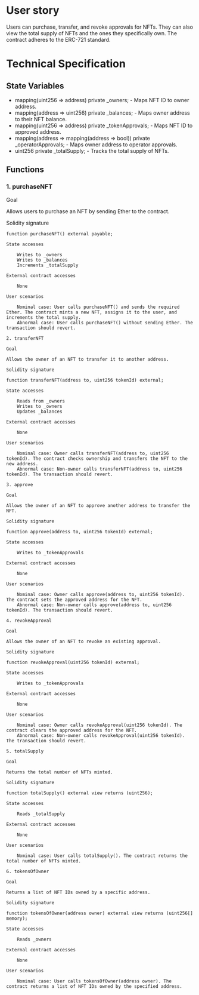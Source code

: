 # User story

Users can purchase, transfer, and revoke approvals for NFTs. They can also view the total supply of NFTs and the ones they specifically own. The contract adheres to the ERC-721 standard.

# Technical Specification

## State Variables

- mapping(uint256 => address) private _owners; - Maps NFT ID to owner address.
- mapping(address => uint256) private _balances; - Maps owner address to their NFT balance.
- mapping(uint256 => address) private _tokenApprovals; - Maps NFT ID to approved address.
- mapping(address => mapping(address => bool)) private _operatorApprovals; - Maps owner address to operator approvals.
- uint256 private _totalSupply; - Tracks the total supply of NFTs.

## Functions

### 1. purchaseNFT

Goal

Allows users to purchase an NFT by sending Ether to the contract.

Solidity signature

```solidity
function purchaseNFT() external payable;

State accesses

    Writes to _owners
    Writes to _balances
    Increments _totalSupply

External contract accesses

    None

User scenarios

    Nominal case: User calls purchaseNFT() and sends the required Ether. The contract mints a new NFT, assigns it to the user, and increments the total supply.
    Abnormal case: User calls purchaseNFT() without sending Ether. The transaction should revert.

2. transferNFT

Goal

Allows the owner of an NFT to transfer it to another address.

Solidity signature

function transferNFT(address to, uint256 tokenId) external;

State accesses

    Reads from _owners
    Writes to _owners
    Updates _balances

External contract accesses

    None

User scenarios

    Nominal case: Owner calls transferNFT(address to, uint256 tokenId). The contract checks ownership and transfers the NFT to the new address.
    Abnormal case: Non-owner calls transferNFT(address to, uint256 tokenId). The transaction should revert.

3. approve

Goal

Allows the owner of an NFT to approve another address to transfer the NFT.

Solidity signature

function approve(address to, uint256 tokenId) external;

State accesses

    Writes to _tokenApprovals

External contract accesses

    None

User scenarios

    Nominal case: Owner calls approve(address to, uint256 tokenId). The contract sets the approved address for the NFT.
    Abnormal case: Non-owner calls approve(address to, uint256 tokenId). The transaction should revert.

4. revokeApproval

Goal

Allows the owner of an NFT to revoke an existing approval.

Solidity signature

function revokeApproval(uint256 tokenId) external;

State accesses

    Writes to _tokenApprovals

External contract accesses

    None

User scenarios

    Nominal case: Owner calls revokeApproval(uint256 tokenId). The contract clears the approved address for the NFT.
    Abnormal case: Non-owner calls revokeApproval(uint256 tokenId). The transaction should revert.

5. totalSupply

Goal

Returns the total number of NFTs minted.

Solidity signature

function totalSupply() external view returns (uint256);

State accesses

    Reads _totalSupply

External contract accesses

    None

User scenarios

    Nominal case: User calls totalSupply(). The contract returns the total number of NFTs minted.

6. tokensOfOwner

Goal

Returns a list of NFT IDs owned by a specific address.

Solidity signature

function tokensOfOwner(address owner) external view returns (uint256[] memory);

State accesses

    Reads _owners

External contract accesses

    None

User scenarios

    Nominal case: User calls tokensOfOwner(address owner). The contract returns a list of NFT IDs owned by the specified address.
